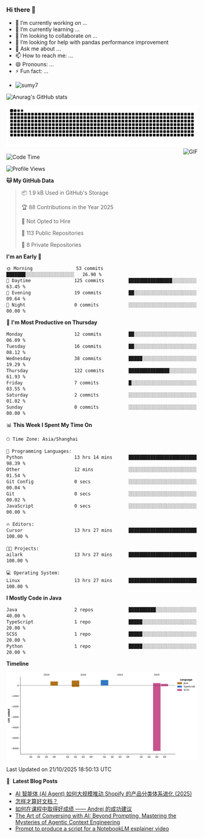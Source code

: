 ### Hi there 👋
<!--
**alloevil/alloevil** is a ✨ _special_ ✨ repository because its `README.md` (this file) appears on your GitHub profile.

Here are some ideas to get you started:

- 🔭 I’m currently working on ...
- 🌱 I’m currently learning ...
- 👯 I’m looking to collaborate on ...
- 🤔 I’m looking for help with ...
- 💬 Ask me about ...
- 📫 How to reach me: ...
- 😄 Pronouns: ...
- ⚡ Fun fact: ...
-->

- 🔭 I’m currently working on ...
- 🌱 I’m currently learning ...
- 👯 I’m looking to collaborate on ...
- 🤔 I’m looking for help with pandas performance improvement
- 💬 Ask me about ...
- 📫 How to reach me: ...
- 😄 Pronouns: ...
- ⚡ Fun fact: ...
  
+ ![sumy7](https://komarev.com/ghpvc/?username=alloevil)

![Anurag's GitHub stats](https://github-readme-stats.vercel.app/api?username=alloevil&show_icons=true&bg_color=00000000)

<picture align="center">
  <source media="(prefers-color-scheme: dark)" srcset="https://github.com/alloevil/alloevil/blob/output/github-contribution-grid-snake.svg">
  <source media="(prefers-color-scheme: dark)" srcset="https://github.com/alloevil/alloevil/blob/output/github-contribution-grid-snake.svg">
  <img alt="github contribution grid snake animation" src="https://github.com/alloevil/alloevil/blob/output/github-contribution-grid-snake.svg">
</picture>

<img align="right" alt="GIF" src="https://raw.githubusercontent.com/JoeyBling/JoeyBling/master/pic/pusheencode.gif" />

<!--START_SECTION:waka-->
![Code Time](http://img.shields.io/badge/Code%20Time-2%2C419%20hrs%205%20mins-blue)

![Profile Views](http://img.shields.io/badge/Profile%20Views-3-blue)

**🐱 My GitHub Data** 

> 📦 1.9 kB Used in GitHub's Storage 
 > 
> 🏆 88 Contributions in the Year 2025
 > 
> 🚫 Not Opted to Hire
 > 
> 📜 113 Public Repositories 
 > 
> 🔑 8 Private Repositories 
 > 
**I'm an Early 🐤** 

```text
🌞 Morning                53 commits          ███████░░░░░░░░░░░░░░░░░░   26.90 % 
🌆 Daytime                125 commits         ████████████████░░░░░░░░░   63.45 % 
🌃 Evening                19 commits          ██░░░░░░░░░░░░░░░░░░░░░░░   09.64 % 
🌙 Night                  0 commits           ░░░░░░░░░░░░░░░░░░░░░░░░░   00.00 % 
```
📅 **I'm Most Productive on Thursday** 

```text
Monday                   12 commits          ██░░░░░░░░░░░░░░░░░░░░░░░   06.09 % 
Tuesday                  16 commits          ██░░░░░░░░░░░░░░░░░░░░░░░   08.12 % 
Wednesday                38 commits          █████░░░░░░░░░░░░░░░░░░░░   19.29 % 
Thursday                 122 commits         ███████████████░░░░░░░░░░   61.93 % 
Friday                   7 commits           █░░░░░░░░░░░░░░░░░░░░░░░░   03.55 % 
Saturday                 2 commits           ░░░░░░░░░░░░░░░░░░░░░░░░░   01.02 % 
Sunday                   0 commits           ░░░░░░░░░░░░░░░░░░░░░░░░░   00.00 % 
```


📊 **This Week I Spent My Time On** 

```text
🕑︎ Time Zone: Asia/Shanghai

💬 Programming Languages: 
Python                   13 hrs 14 mins      █████████████████████████   98.39 % 
Other                    12 mins             ░░░░░░░░░░░░░░░░░░░░░░░░░   01.54 % 
Git Config               0 secs              ░░░░░░░░░░░░░░░░░░░░░░░░░   00.04 % 
Git                      0 secs              ░░░░░░░░░░░░░░░░░░░░░░░░░   00.02 % 
JavaScript               0 secs              ░░░░░░░░░░░░░░░░░░░░░░░░░   00.00 % 

🔥 Editors: 
Cursor                   13 hrs 27 mins      █████████████████████████   100.00 % 

🐱‍💻 Projects: 
ailark                   13 hrs 27 mins      █████████████████████████   100.00 % 

💻 Operating System: 
Linux                    13 hrs 27 mins      █████████████████████████   100.00 % 
```

**I Mostly Code in Java** 

```text
Java                     2 repos             ██████████░░░░░░░░░░░░░░░   40.00 % 
TypeScript               1 repo              █████░░░░░░░░░░░░░░░░░░░░   20.00 % 
SCSS                     1 repo              █████░░░░░░░░░░░░░░░░░░░░   20.00 % 
Python                   1 repo              █████░░░░░░░░░░░░░░░░░░░░   20.00 % 
```



**Timeline**

![Lines of Code chart](https://raw.githubusercontent.com/alloevil/alloevil/main/assets/bar_graph.png)


 Last Updated on 21/10/2025 18:50:13 UTC
<!--END_SECTION:waka-->

📕 &nbsp;**Latest Blog Posts**
<!-- BLOG-POST-LIST:START -->
- [AI 智能体 &lpar;AI Agent&rpar; 如何大规模推动 Shopify 的产品分类体系进化 &lpar;2025&rpar;](https://baoyu.io/translations/product-taxonomy-at-scale)
- [怎样才算好文档？](https://baoyu.io/translations/what_makes_documentation_good.md)
- [如何在课程中取得好成绩 —— Andrej 的成功建议](https://baoyu.io/translations/karpathy-advice)
- [The Art of Conversing with AI: Beyond Prompting, Mastering the Mysteries of Agentic Context Engineering](https://baoyu.io/blog/the-art-of-conversing-with-ai-master-context-engineering-for-ai-agents)
- [Prompt to produce a script for a NotebookLM explainer video](https://baoyu.io/blog/notebooklm-explainer-video-script-prompt)
<!-- BLOG-POST-LIST:END -->
